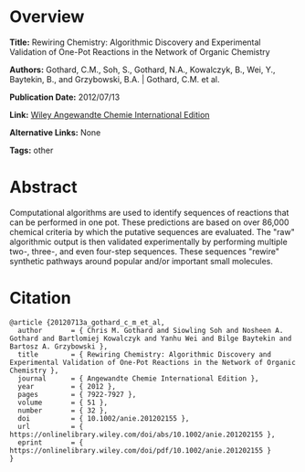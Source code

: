 # Overview
**Title:**
Rewiring Chemistry: Algorithmic Discovery and Experimental Validation of One-Pot Reactions in the Network of Organic Chemistry

**Authors:**
Gothard, C.M., Soh, S., Gothard, N.A., Kowalczyk, B., Wei, Y., Baytekin, B., and Grzybowski, B.A. |
Gothard, C.M. et al.

**Publication Date:**
2012/07/13

**Link:**
[Wiley Angewandte Chemie International Edition](https://onlinelibrary.wiley.com/doi/10.1002/anie.201202155)

**Alternative Links:**
None

**Tags:**
other


# Abstract
Computational algorithms are used to identify sequences of reactions that can be performed in one pot.
These predictions are based on over 86,000 chemical criteria by which the putative sequences are evaluated.
The "raw" algorithmic output is then validated experimentally by performing multiple two-, three-, and even four-step sequences.
These sequences "rewire" synthetic pathways around popular and/or important small molecules.


# Citation
```
@article {20120713a_gothard_c_m_et_al,
  author       = { Chris M. Gothard and Siowling Soh and Nosheen A. Gothard and Bartlomiej Kowalczyk and Yanhu Wei and Bilge Baytekin and Bartosz A. Grzybowski },
  title        = { Rewiring Chemistry: Algorithmic Discovery and Experimental Validation of One-Pot Reactions in the Network of Organic Chemistry },
  journal      = { Angewandte Chemie International Edition },
  year         = { 2012 },
  pages        = { 7922-7927 },
  volume       = { 51 },
  number       = { 32 },
  doi          = { 10.1002/anie.201202155 },
  url          = { https://onlinelibrary.wiley.com/doi/abs/10.1002/anie.201202155 },
  eprint       = { https://onlinelibrary.wiley.com/doi/pdf/10.1002/anie.201202155 }
}
```
